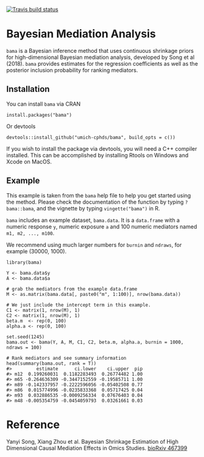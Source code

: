 <!-- README.md is generated from README.Rmd. Please edit that file -->
<!-- badges: start -->
[![Travis build
status](https://travis-ci.org/umich-cphds/bama.svg?branch=master)](https://travis-ci.org/umich-cphds/bama)
<!-- badges: end -->

Bayesian Mediation Analysis
===========================

`bama` is a Bayesian inference method that uses continuous shrinkage
priors for high-dimensional Bayesian mediation analysis, developed by
Song et al (2018). `bama` provides estimates for the regression
coefficients as well as the posterior inclusion probability for ranking
mediators.

Installation
------------

You can install `bama` via CRAN

    install.packages("bama")

Or devtools

    devtools::install_github("umich-cphds/bama", build_opts = c())

If you wish to install the package via devtools, you will need a C++
compiler installed. This can be accomplished by installing Rtools on
Windows and Xcode on MacOS.

Example
-------

This example is taken from the `bama` help file to help you get started
using the method. Please check the documentation of the function by
typing `?bama::bama`, and the vignette by typing `vingette("bama")` in
R.

`bama` includes an example dataset, `bama.data`. It is a `data.frame`
with a numeric response `y`, numeric exposure `a` and 100 numeric
mediators named `m1, m2, ..., m100`.

We recommend using much larger numbers for `burnin` and `ndraws`, for
example (30000, 1000).

    library(bama)

    Y <- bama.data$y
    A <- bama.data$a

    # grab the mediators from the example data.frame
    M <- as.matrix(bama.data[, paste0("m", 1:100)], nrow(bama.data))

    # We just include the intercept term in this example.
    C1 <- matrix(1, nrow(M), 1)
    C2 <- matrix(1, nrow(M), 1)
    beta.m  <- rep(0, 100)
    alpha.a <- rep(0, 100)

    set.seed(1245)
    bama.out <- bama(Y, A, M, C1, C2, beta.m, alpha.a, burnin = 1000, ndraws = 100)

    # Rank mediators and see summary information
    head(summary(bama.out, rank = T))
    #>         estimate      ci.lower    ci.upper  pip
    #> m12  0.199260031  0.1182283493  0.26774482 1.00
    #> m65 -0.264636309 -0.3447152559 -0.19585711 1.00
    #> m89 -0.142337957 -0.2222596056 -0.05402508 0.77
    #> m86  0.015774996 -0.0235833368  0.05717425 0.04
    #> m93  0.032886535 -0.0009256334  0.07676403 0.04
    #> m48 -0.005354759 -0.0454059793  0.03261661 0.03

Reference
=========

Yanyi Song, Xiang Zhou et al. Bayesian Shrinkage Estimation of High
Dimensional Causal Mediation Effects in Omics Studies. [bioRxiv
467399](https://doi.org/10.1101/467399)
